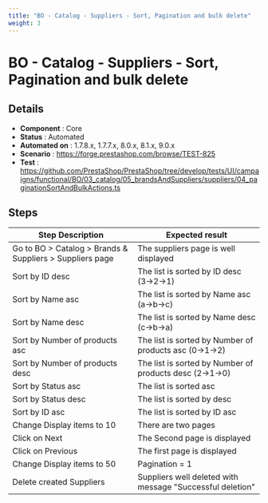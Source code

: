```yaml
---
title: "BO - Catalog - Suppliers - Sort, Pagination and bulk delete"
weight: 3
---
```


# BO - Catalog - Suppliers - Sort, Pagination and bulk delete
## Details
* **Component** : Core
* **Status** : Automated
* **Automated on** : 1.7.8.x, 1.7.7.x, 8.0.x, 8.1.x, 9.0.x
* **Scenario** : https://forge.prestashop.com/browse/TEST-825
* **Test** : https://github.com/PrestaShop/PrestaShop/tree/develop/tests/UI/campaigns/functional/BO/03_catalog/05_brandsAndSuppliers/suppliers/04_paginationSortAndBulkActions.ts

## Steps
| Step Description | Expected result |
| ----- | ----- |
| Go to BO > Catalog > Brands & Suppliers > Suppliers page | The suppliers page is well displayed |
| Sort by ID desc | The list is sorted by ID desc (3->2->1) |
| Sort by Name asc | The list is sorted by Name asc (a->b->c) |
| Sort by Name desc | The list is sorted by Name desc (c->b->a) |
| Sort by Number of products  asc | The list is sorted by Number of products asc (0->1->2) |
| Sort by Number of products  desc | The list is sorted by Number of products desc (2->1->0) |
| Sort by Status asc | The list is sorted asc |
| Sort by Status desc | The list is sorted by desc |
| Sort by ID asc | The list is sorted by ID asc |
| Change Display items to 10 | There are two pages |
| Click on Next | The Second page is displayed |
| Click on Previous | The first page is displayed |
| Change Display items to 50 | Pagination = 1 |
| Delete created Suppliers | Suppliers well deleted with message "Successful deletion" |